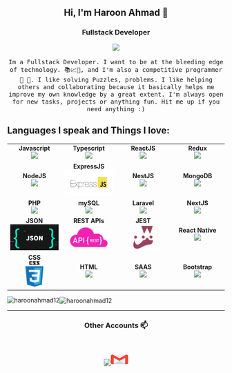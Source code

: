 <h2 align="center"> Hi, I'm Haroon Ahmad 👋 <br/> </h2>
<h3 align="center"> Fullstack Developer <br/> </h3>
<p align="center"><img width=50% src="https://wompampsupport.azureedge.net/fetchimage?siteId=7575&v=2&jpgQuality=100&width=700&url=https%3A%2F%2Fi.kym-cdn.com%2Fentries%2Ficons%2Ffacebook%2F000%2F021%2F807%2Fig9OoyenpxqdCQyABmOQBZDI0duHk2QZZmWg2Hxd4ro.jpg"></p>

<p align="center"> <samp>Im a Fullstack Developer. I want to be at the bleeding edge of technology. 📚📈🔬, and I'm also a competitive programmer 🤩 🎈. I like solving Puzzles, problems. I like helping others and collaborating because it basically helps me improve my own knowledge by a great extent. I'm always open for new tasks, projects or anything fun. Hit me up if you need anything :) 
  
  
## Languages I speak and Things I love:

<table>
<tbody>
<tr>
<td align="center" width="20%">
<span><b><center>Javascript</center></b></span> 
<img src="https://img.icons8.com/color/2x/javascript.png" height=60px>
</td>
  
<td align="center" width="20%">
<span><b><center>Typescript</center></b></span> 
<img src="https://upload.wikimedia.org/wikipedia/commons/4/4c/Typescript_logo_2020.svg" height=60px>
</td>  
 
<td align="center" width="20%">
<span><b><center>ReactJS</center></b></span> 
<img height=60px src="https://img.icons8.com/ultraviolet/2x/react.png"> 
</td>

<td align="center" width="20%">
<span><b><center>Redux</center></b></span> 
<img src="https://upload.wikimedia.org/wikipedia/commons/3/30/Redux_Logo.png" height=60px>
</td>

</tr>

<tr>
<td align="center" width="20%">
<span><b><center>NodeJS</center></b></span> 
<img height=60px src="https://img.icons8.com/color/2x/nodejs.png"> 
</td>

<td align="center" width="20%">
<span><b><center>ExpressJS</center></b></span> 
<img height=60px src="assets/express.png"> 
</td>

<td align="center" width="20%">
<span><b><center>NestJS</center></b></span> 
<img height=60px src="https://docs.nestjs.com/assets/logo-small.svg"> 
</td>

<td align="center" width="20%">
<span><b><center>MongoDB</center></b></span> 
<img height=60px src="https://upload.wikimedia.org/wikipedia/commons/9/93/MongoDB_Logo.svg"> 
</td>

</tr>

<tr>

<td align="center" width="20%">
<span><b><center>PHP</center></b></span> 
<img src="https://upload.wikimedia.org/wikipedia/commons/2/27/PHP-logo.svg"  height=60px>
</td>

<td align="center" width="20%">
<span><b><center>mySQL</center></b></span> 
<img src="https://upload.wikimedia.org/wikipedia/en/d/dd/MySQL_logo.svg" height=60px>
</td>

<td align="center" width="20%">
<span><b><center>Laravel</center></b></span> 
<img height=60px src="https://upload.wikimedia.org/wikipedia/commons/9/9a/Laravel.svg"> 
</td>

<td align="center" width="20%">
<span><b><center>NextJS</center></b></span> 
<img height=60px src="https://upload.wikimedia.org/wikipedia/commons/thumb/8/8e/Nextjs-logo.svg/800px-Nextjs-logo.svg.png"> 
</td>

</tr>
<tr>

<td align="center" width="20%">
<span><b><center>JSON</center></b></span> 
<img src="assets/JSON.png" height=60px>
</td>

<td align="center" width="20%">
<span><b><center>REST APIs</center></b></span> 
<img src="assets/api_rest.png" height=60px>
</td>

<td align="center" width="20%">
<span><b><center>JEST</center></b></span> 
<img src="assets/jest-logo.png" height=60px>
</td>

<td align="center" width="20%">
<span><b><center>React Native</center></b></span> 
<img src="https://upload.wikimedia.org/wikipedia/commons/thumb/a/a7/React-icon.svg/2300px-React-icon.svg.png" height=60px>
</td>

</tr>

<tr>
<td align="center" width="20%">
<span><b><center>CSS</center></b></span> 
<img src="https://raw.githubusercontent.com/devicons/devicon/master/icons/css3/css3-original-wordmark.svg" alt="css3" height=60px/>
</td>

<td align="center" width="20%">
<span><b><center>HTML</center></b></span> 
<img src="https://img.icons8.com/color/2x/html-5.png" height=60px>
</td>

<td align="center" width="20%">
<span><b><center>SAAS</center></b></span> 
<img src="https://upload.wikimedia.org/wikipedia/commons/9/96/Sass_Logo_Color.svg" height=60px>
</td>

<td align="center" width="20%">
<span><b><center>Bootstrap</center></b></span> 
<img src="https://upload.wikimedia.org/wikipedia/commons/b/b2/Bootstrap_logo.svg" height=60px>
</td>

</tr>
</tbody>
</table>
  
 <p><img align="left" src="https://github-readme-stats.vercel.app/api/top-langs?username=haroonahmad12&show_icons=true&locale=en&layout=compact" alt="haroonahmad12" /> <img align="center" src="https://github-readme-stats.vercel.app/api?username=haroonahmad12&show_icons=true&locale=en" alt="haroonahmad12" /></p>
<hr>
<h3 align="center"> Other Accounts 📫 </h3>
<br />
<p align="center">
<a href="https://www.linkedin.com/in/haroon-ahmad-426b3b213/"><img src="https://img.shields.io/badge/linkedin-%230077B5.svg?&style=for-the-badge&logo=linkedin&logoColor=white"/></a><a href="mailto:haroon334@gmail.com"><img src="assets/gmail.png" width= "40px" height="30px"/></a>
</p>
